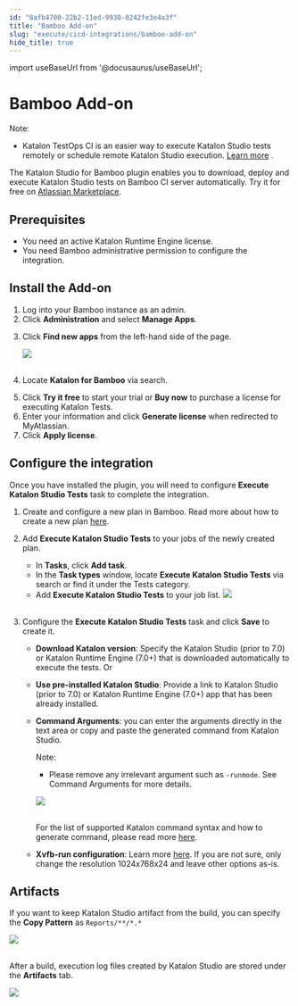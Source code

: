 ```yaml
---
id: "8afb4700-22b2-11ed-9930-0242fe3e4a3f"
title: "Bamboo Add-on"
slug: "execute/cicd-integrations/bamboo-add-on"
hide_title: true
---
```

import useBaseUrl from '@docusaurus/useBaseUrl';


# <a id="id" class="anchor_top_offset"/><a id="ariaid-title1" class="anchor_top_offset"/>Bamboo Add-on

<div xmlns="http://www.w3.org/1999/xhtml" className="note note note_note"><span className="note__title">Note:</span> <ul className="ul"><li className="li"><p className="p">Katalon TestOps CI is an easier way to execute Katalon Studio tests remotely or schedule remote Katalon Studio execution. <a className="xref" href="/docs/execute/schedule-test-execution/schedule-test-runs-in-testops">Learn more</a> .</p></li></ul></div>
<p xmlns="http://www.w3.org/1999/xhtml" className="p">The Katalon Studio for Bamboo plugin enables you to download, deploy and execute Katalon Studio tests on Bamboo CI server automatically. Try it for free on <a className="xref j-external-link" href="https://marketplace.atlassian.com/apps/1220235/katalon-devops-for-bamboo" target="_blank">Atlassian Marketplace</a>.</p> 
    

## <a id="id_1" class="anchor_top_offset"/>Prerequisites

    
      
<ul xmlns="http://www.w3.org/1999/xhtml" className="ul">   <li className="li">You need an active Katalon Runtime Engine license.</li>   <li className="li">You need Bamboo administrative permission to configure the     integration.</li> </ul> 
    
  

## <a id="id_2" class="anchor_top_offset"/>Install the Add-on

<ol xmlns="http://www.w3.org/1999/xhtml" className="ol"><li className="li">Log into your Bamboo instance as an admin.</li><li className="li">Click <strong className="ph b">Administration</strong> and select <strong className="ph b">Manage       Apps</strong>.</li><li className="li">     <p className="p">Click <strong className="ph b">Find new apps</strong> from the left-hand side of       the page.</p>     <p className="p">       <img className="image" src={useBaseUrl("https://github.com/katalon-studio/docs-images/raw/master/katalon-studio/docs/bamboo-integration/find-apps.png")} /><br /><br />     </p>   </li><li className="li">     <p className="p">Locate <strong className="ph b">Katalon for Bamboo</strong> via search.</p>   </li><li className="li">Click <strong className="ph b">Try it free</strong> to start your trial or     <strong className="ph b">Buy now</strong> to purchase a license for executing     Katalon Tests.</li><li className="li">Enter your information and click <strong className="ph b">Generate       license</strong> when redirected to MyAtlassian.</li><li className="li">Click <strong className="ph b">Apply license</strong>.</li></ol> 

## <a id="id_3" class="anchor_top_offset"/>Configure the integration

<p xmlns="http://www.w3.org/1999/xhtml" className="p">Once you have installed the plugin, you will need to configure <strong className="ph b">Execute Katalon Studio Tests</strong> task to complete the integration.</p> 
<ol xmlns="http://www.w3.org/1999/xhtml" className="ol"><li className="li"><p className="p">Create and configure a new plan in Bamboo. Read more about how to create a new plan <a className="xref j-external-link" href="https://confluence.atlassian.com/bamboo/creating-a-plan-289276868.html" target="_blank">here</a>.</p></li><li className="li"><p className="p">Add <strong className="ph b">Execute Katalon Studio Tests</strong> to your jobs of the newly created plan.</p><ul className="ul"><li className="li">In <strong className="ph b">Tasks</strong>, click <strong className="ph b">Add task</strong>.</li><li className="li">In the <strong className="ph b">Task types</strong> window, locate <strong className="ph b">Execute Katalon Studio Tests</strong> via search or find it under the Tests category.</li><li className="li">Add <strong className="ph b">Execute Katalon Studio Tests</strong> to your job list. <img className="image" src={useBaseUrl("https://github.com/katalon-studio/docs-images/raw/master/katalon-studio/docs/bamboo-integration/bamboo-tasktypes.png")} /><br /><br /> </li></ul></li><li className="li"><p className="p">Configure the <strong className="ph b">Execute Katalon Studio Tests</strong> task and click <strong className="ph b">Save</strong> to create it.</p><ul className="ul"><li className="li"><p className="p"> <strong className="ph b">Download Katalon version</strong>: Specify the Katalon Studio (prior to 7.0) or Katalon Runtime Engine (7.0+) that is downloaded automatically to execute the tests. Or</p></li><li className="li"><p className="p"> <strong className="ph b">Use pre-installed Katalon Studio</strong>: Provide a link to Katalon Studio (prior to 7.0) or Katalon Runtime Engine (7.0+) app that has been already installed.</p></li><li className="li"><p className="p"> <strong className="ph b">Command Arguments</strong>: you can enter the arguments directly in the text area or copy and paste the generated command from Katalon Studio.</p><div className="note note note_note"><span className="note__title">Note:</span> <ul className="ul"><li className="li"><p className="p">Please remove any irrelevant argument such as <code className="ph codeph">-runmode</code>. See Command Arguments for more details.</p></li></ul></div><p className="p"><img className="image" src={useBaseUrl("https://github.com/katalon-studio/docs-images/raw/master/katalon-studio/docs/bamboo-integration/command.png")} /><br /><br /></p><p className="p">For the list of supported Katalon command syntax and how to generate command, please read more <a className="xref" href="/docs/execute/katalon-runtime-engine/command-line-syntax-in-katalon-runtime-engine">here</a>.</p></li><li className="li"><p className="p"> <strong className="ph b">Xvfb-run configuration</strong>: Learn more <a className="xref j-external-link" href="http://manpages.ubuntu.com/manpages/xenial/man1/xvfb-run.1.html" target="_blank">here</a>. If you are not sure, only change the resolution 1024x768x24 and leave other options as-is.</p></li></ul></li></ol> 
    

## <a id="id_4" class="anchor_top_offset"/>Artifacts

    
      
<p xmlns="http://www.w3.org/1999/xhtml" className="p">If you want to keep Katalon Studio artifact from the build, you   can specify the <strong className="ph b">Copy Pattern</strong> as   <code className="ph codeph">Reports/**/*.*</code> </p> 
      
<p xmlns="http://www.w3.org/1999/xhtml" className="p">   <img className="image" src={useBaseUrl("https://github.com/katalon-studio/docs-images/raw/master/katalon-studio/docs/bamboo-integration/bamboo-artifactdefinition.png")} /><br /><br /> </p> 
      
<p xmlns="http://www.w3.org/1999/xhtml" className="p">After a build, execution log files created by Katalon Studio are   stored under the <strong className="ph b">Artifacts</strong> tab.</p> 
      
<p xmlns="http://www.w3.org/1999/xhtml" className="p">   <img className="image" src={useBaseUrl("https://github.com/katalon-studio/docs-images/raw/master/katalon-studio/docs/bamboo-integration/bamboo-viewartifact.png")} /><br /><br /> </p> 
    
  
